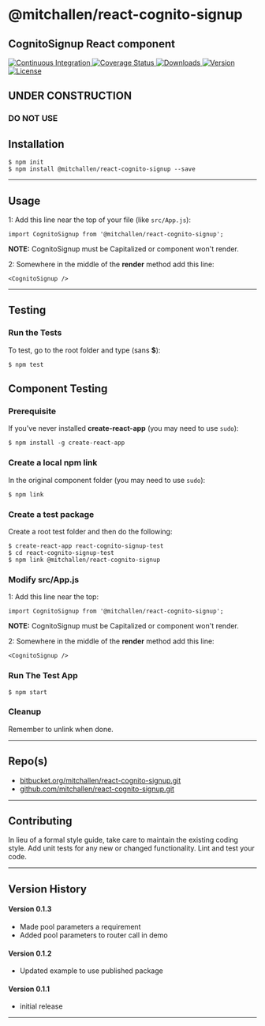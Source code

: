 @mitchallen/react-cognito-signup
==
CognitoSignup React component
--

<p align="left">
  <a href="https://circleci.com/gh/mitchallen/react-cognito-signup">
    <img src="https://img.shields.io/circleci/project/github/mitchallen/react-cognito-signup.svg" alt="Continuous Integration">
  </a>
  <a href="https://codecov.io/gh/mitchallen/react-cognito-signup">
    <img src="https://codecov.io/gh/mitchallen/react-cognito-signup/branch/master/graph/badge.svg" alt="Coverage Status">
  </a>
  <a href="https://npmjs.org/package/@mitchallen/react-cognito-signup">
    <img src="http://img.shields.io/npm/dt/@mitchallen/react-cognito-signup.svg?style=flat-square" alt="Downloads">
  </a>
  <a href="https://npmjs.org/package/@mitchallen/react-cognito-signup">
    <img src="http://img.shields.io/npm/v/@mitchallen/react-cognito-signup.svg?style=flat-square" alt="Version">
  </a>
  <a href="https://npmjs.com/package/@mitchallen/react-cognito-signup">
    <img src="https://img.shields.io/github/license/mitchallen/react-cognito-signup.svg" alt="License"></a>
  </a>
</p>

## UNDER CONSTRUCTION
### DO NOT USE

## Installation

    $ npm init
    $ npm install @mitchallen/react-cognito-signup --save
  
* * *

## Usage

1: Add this line near the top of your file (like ```src/App.js```):

```
import CognitoSignup from '@mitchallen/react-cognito-signup';
```

__NOTE:__ CognitoSignup must be Capitalized or component won't render.

2: Somewhere in the middle of the __render__ method add this line:

```
<CognitoSignup />
```


* * *

## Testing

### Run the Tests

To test, go to the root folder and type (sans __$__):

    $ npm test
    
## Component Testing

### Prerequisite

If you've never installed __create-react-app__ (you may need to use ```sudo```):

```
$ npm install -g create-react-app
```

### Create a local npm link

In the original component folder (you may need to use ```sudo```):

```
$ npm link
```

### Create a test package

Create a root test folder and then do the following:

```
$ create-react-app react-cognito-signup-test
$ cd react-cognito-signup-test
$ npm link @mitchallen/react-cognito-signup
```

### Modify src/App.js

1: Add this line near the top:

```
import CognitoSignup from '@mitchallen/react-cognito-signup';
```

__NOTE:__ CognitoSignup must be Capitalized or component won't render.

2: Somewhere in the middle of the __render__ method add this line:

```
<CognitoSignup />
```

### Run The Test App

```
$ npm start
```

### Cleanup

Remember to unlink when done.
   
* * *
 
## Repo(s)

* [bitbucket.org/mitchallen/react-cognito-signup.git](https://bitbucket.org/mitchallen/react-cognito-signup.git)
* [github.com/mitchallen/react-cognito-signup.git](https://github.com/mitchallen/react-cognito-signup.git)

* * *

## Contributing

In lieu of a formal style guide, take care to maintain the existing coding style.
Add unit tests for any new or changed functionality. Lint and test your code.

* * *

## Version History

#### Version 0.1.3

* Made pool parameters a requirement
* Added pool parameters to router call in demo

#### Version 0.1.2

* Updated example to use published package 

#### Version 0.1.1 

* initial release

* * *
